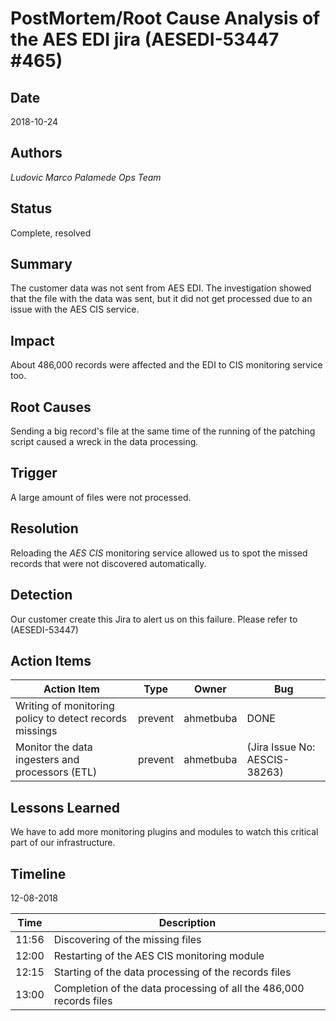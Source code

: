 # PostMortem/Root Cause Analysis of the AES EDI jira (AESEDI-53447 #465)

## Date
2018-10-24

## Authors
*Ludovic Marco Palamede*
*Ops Team*

## Status
Complete, resolved

## Summary
The customer data was not sent from AES EDI. The investigation showed that 
the file with the data was sent, but it did not get processed due to an issue with the AES CIS service.

## Impact
About 486,000 records were affected and the EDI to CIS monitoring service too.

## Root Causes
Sending a big record's file at the same time of the running of the patching script caused a wreck in the data processing.

## Trigger
A large amount of files were not processed.

## Resolution
Reloading the *AES CIS* monitoring service allowed us to spot the missed records that were not discovered automatically. 

## Detection
Our customer create this Jira to alert us on this failure. Please refer to (AESEDI-53447)


## Action Items
| Action Item | Type | Owner | Bug |
| ----------- | ---- | ----- | --- |
| Writing of monitoring policy to detect records missings | prevent | ahmetbuba | DONE |
| Monitor the data ingesters and processors (ETL) | prevent | ahmetbuba | (Jira Issue No: AESCIS-38263) |

## Lessons Learned
We have to add more monitoring plugins and modules to watch this critical part of our infrastructure. 

## Timeline

12-08-2018 

| Time  | Description |
| ----- | ----------- |
| 11:56 | Discovering of the missing files |
| 12:00 | Restarting of the AES CIS monitoring module |
| 12:15 | Starting of the data processing of the records files |
| 13:00 | Completion of the data processing of all the 486,000 records files |
